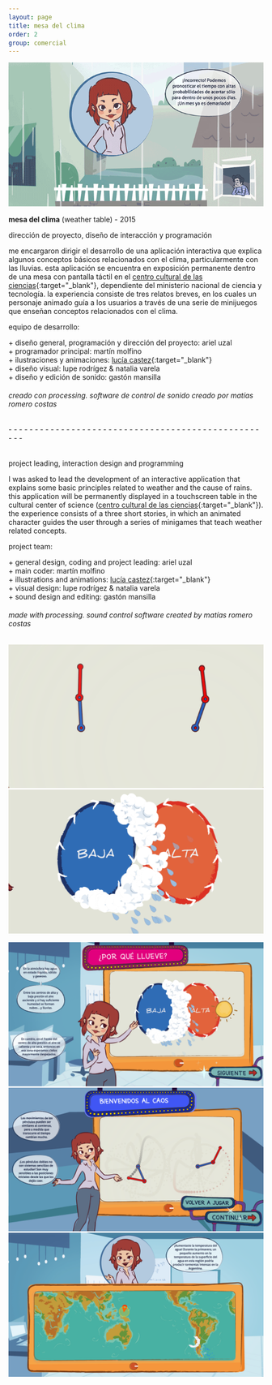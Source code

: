 ```yaml
---
layout: page
title: mesa del clima
order: 2
group: comercial
---
```


![image](public/images/mesa_del_clima_gif_01.gif)

**mesa del clima** (weather table) - 2015

dirección de proyecto, diseño de interacción y programación

me encargaron dirigir el desarrollo de una aplicación interactiva que explica algunos conceptos básicos relacionados con el clima, particularmente con las lluvias. esta aplicación se encuentra en exposición permanente dentro de una mesa con pantalla táctil en el [centro cultural de las ciencias](https://www.argentina.gob.ar/ciencia){:target="_blank"}, dependiente del ministerio nacional de ciencia y tecnología. la experiencia consiste de tres relatos breves, en los cuales un personaje animado guía a los usuarios a través de una serie de minijuegos que enseñan conceptos relacionados con el clima.

equipo de desarrollo:

\+ diseño general, programación y dirección del proyecto: ariel uzal\
\+ programador principal: martín molfino\
\+ ilustraciones y animaciones: [lucía castez](https://www.behance.net/luciacastez){:target="_blank"}\
\+ diseño visual: lupe rodrígez & natalia varela\
\+ diseño y edición de sonido: gastón mansilla

###### creado con processing. software de control de sonido creado por matías romero costas

###### - - - - - - - - - - - - - - - - - - - - - - - - - - - - - - - - - - - - - - - - - - - - - - - - - - -

project leading, interaction design and programming

I was asked to lead the development of an interactive application that explains some basic principles related to weather and the cause of rains. this application will be permanently displayed in a touchscreen table in the cultural center of science ([centro cultural de las ciencias](https://www.argentina.gob.ar/ciencia){:target="_blank"}). the experience consists of a three short stories, in which an animated character guides the user through a series of minigames that teach weather related concepts.

project team:

\+ general design, coding and project leading: ariel uzal\
\+ main coder: martín molfino\
\+ illustrations and animations: [lucía castez](https://www.behance.net/luciacastez){:target="_blank"}\
\+ visual design: lupe rodrígez & natalia varela\
\+ sound design and editing: gastón mansilla

###### made with processing. sound control software created by matías romero costas

![image](public/images/mesa_del_clima_gif_02.gif)
![image](public/images/mesa_del_clima_gif_03.gif)

![image](public/images/mesa_del_clima_01.png)
![image](public/images/mesa_del_clima_02.png)
![image](public/images/mesa_del_clima_03.png)
